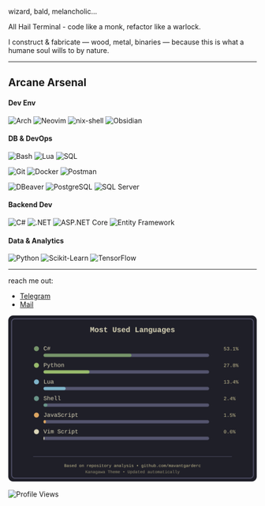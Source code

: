 wizard, bald, melancholic...

All Hail Terminal - code like a monk, refactor like a warlock.

I construct & fabricate — wood, metal, binaries — because this is what a humane soul wills to by nature.

---

## Arcane Arsenal

#### Dev Env
![Arch](https://img.shields.io/badge/Arch_Linux-1793D1?style=for-the-badge&color=957FB8)
![Neovim](https://img.shields.io/badge/NeoVim-57A143?style=for-the-badge&color=624C83)
![nix-shell](https://img.shields.io/badge/nix--shell-5277C3?style=for-the-badge&color=B8B4D0)
![Obsidian](https://img.shields.io/badge/Obsidian-483699?style=for-the-badge&color=766B90)

#### DB & DevOps
![Bash](https://img.shields.io/badge/Bash-4EAA25?style=for-the-badge&color=C4746E)
![Lua](https://img.shields.io/badge/Lua-2C2D72?style=for-the-badge&color=D9A594)
![SQL](https://img.shields.io/badge/SQL-4479A1?style=for-the-badge&color=FF5D62)

![Git](https://img.shields.io/badge/Git-F05032?style=for-the-badge&color=618BB6)
![Docker](https://img.shields.io/badge/Docker-2496ED?style=for-the-badge&color=6693BF)
![Postman](https://img.shields.io/badge/Postman-FF6C37?style=for-the-badge&color=719AC2)

![DBeaver](https://img.shields.io/badge/DBeaver-382923?style=for-the-badge&color=D27E99)
![PostgreSQL](https://img.shields.io/badge/PostgreSQL-316192?style=for-the-badge&color=AC7085)
![SQL Server](https://img.shields.io/badge/SQL_Server-CC2927?style=for-the-badge&color=B35B79)

#### Backend Dev
![C#](https://img.shields.io/badge/C%23-239120?style=for-the-badge&color=76946A)
![.NET](https://img.shields.io/badge/.NET-5C2D91?style=for-the-badge&color=56A06A)
![ASP.NET Core](https://img.shields.io/badge/ASP.NET%20Core-5C2D91?style=for-the-badge&color=6F894E)
![Entity Framework](https://img.shields.io/badge/Entity_Framework-5C2D91?style=for-the-badge&color=6E915F)

#### Data & Analytics
![Python](https://img.shields.io/badge/Python-3776AB?style=for-the-badge&color=E98A00)
![Scikit-Learn](https://img.shields.io/badge/scikit--learn-F7931E?style=for-the-badge&color=DE9800)
![TensorFlow](https://img.shields.io/badge/TensorFlow-FF6F00?style=for-the-badge&color=FF9E3B)

---

reach me out:
- [Telegram](https://t.me/maninava)
- [Mail](mailto:manihabibinava@gmail.com)


<!-- ![Language Stats](https://raw.githubusercontent.com/mavantgarderc/RepositoryScanner/main/assets/languages.svg) -->

![Language Stats](https://raw.githubusercontent.com/mavantgarderc/RepositoryScanner/main/assets/languages.svg)

![Profile Views](https://komarev.com/ghpvc/?username=ManiHNava&color=red&style=for-the-badge&label=Visited+by)
